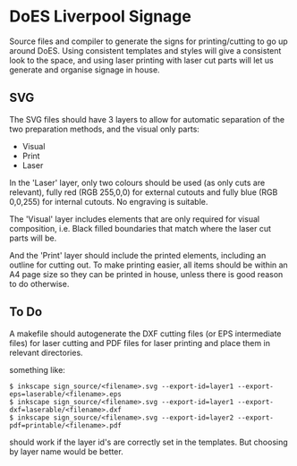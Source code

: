DoES Liverpool Signage
======================

Source files and compiler to generate the signs for printing/cutting 
to go up around DoES. Using consistent templates and styles will give
a consistent look to the space, and using laser printing with laser cut
parts will let us generate and organise signage in house.

SVG 
---

The SVG files should have 3 layers to allow for automatic separation of the
two preparation methods, and the visual only parts: 

 * Visual
 * Print
 * Laser

In the 'Laser' layer, only two colours should be used (as only cuts are 
relevant), fully red (RGB 255,0,0) for external cutouts and fully blue (RGB 
0,0,255) for internal cutouts. No engraving is suitable. 

The 'Visual' layer includes elements that are only required for visual 
composition, i.e. Black filled boundaries that match where the laser cut parts
will be. 

And the 'Print' layer should include the printed elements, including an 
outline for cutting out. To make printing easier, all items should be
within an A4 page size so they can be printed in house, unless there is 
good reason to do otherwise. 

To Do
-----

A makefile should autogenerate the DXF cutting files (or EPS intermediate
files) for laser cutting and PDF files for laser printing and place them in 
relevant directories. 

something like: 

```
$ inkscape sign_source/<filename>.svg --export-id=layer1 --export-eps=laserable/<filename>.eps
$ inkscape sign_source/<filename>.svg --export-id=layer1 --export-dxf=laserable/<filename>.dxf
$ inkscape sign_source/<filename>.svg --export-id=layer2 --export-pdf=printable/<filename>.pdf
```

should work if the layer id's are correctly set in the templates. But choosing by layer name 
would be better. 
